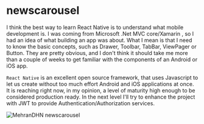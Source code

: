 # newscarousel

I think the best way to learn React Native is to understand what mobile development is. I was coming from Microsoft .Net MVC core/Xamarin , so I had an idea of what building an app was about. What I mean is that I need to know the basic concepts, such as Drawer, Toolbar, TabBar, ViewPager or Button. They are pretty obvious, and I don't think it should take me more than a couple of weeks to get familiar with the components of an Android or iOS app.

`React Native` is an excellent open source framework, that uses Javascript to let us create without too much effort Android and iOS applications at once. It is reaching right now, in my opinion, a level of maturity high enough to be considered production ready.
In the next level I'll try to enhance the project with JWT to provide Authentication/Authorization services.


![MehranDHN newscarousel](https://pbs.twimg.com/media/DmpXfrMU0AEopEI?format=jpg)
